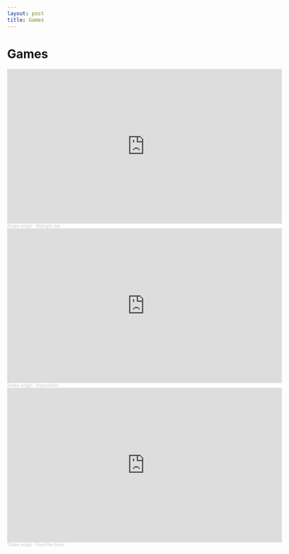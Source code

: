 ```yaml
---
layout: post
title: Games
---
```


<h1>Games</h1>
<div class="item">
  <iframe width="640" height="360" scrolling="no" frameborder="no" allow="autoplay" src="https://w.soundcloud.com/player/?url=https%3A//api.soundcloud.com/playlists/857814218&color=%23eb9ea3&auto_play=false&hide_related=false&show_comments=true&show_user=true&show_reposts=false&show_teaser=true"></iframe><div style="font-size: 10px; color: #cccccc;line-break: anywhere;word-break: normal;overflow: hidden;white-space: nowrap;text-overflow: ellipsis; font-family: Interstate,Lucida Grande,Lucida Sans Unicode,Lucida Sans,Garuda,Verdana,Tahoma,sans-serif;font-weight: 100;"><a href="https://soundcloud.com/shakeonigiri" title="Shake onigiri" target="_blank" style="color: #cccccc; text-decoration: none;">Shake onigiri</a> · <a href="https://soundcloud.com/shakeonigiri/sets/midnight-star" title="Midnight star" target="_blank" style="color: #cccccc; text-decoration: none;">Midnight star</a></div>
</div>

<div class="item">
  <iframe width="640" height="360" scrolling="no" frameborder="no" allow="autoplay" src="https://w.soundcloud.com/player/?url=https%3A//api.soundcloud.com/playlists/1077225775&color=%23eb9ea3&auto_play=false&hide_related=false&show_comments=true&show_user=true&show_reposts=false&show_teaser=true"></iframe><div style="font-size: 10px; color: #cccccc;line-break: anywhere;word-break: normal;overflow: hidden;white-space: nowrap;text-overflow: ellipsis; font-family: Interstate,Lucida Grande,Lucida Sans Unicode,Lucida Sans,Garuda,Verdana,Tahoma,sans-serif;font-weight: 100;"><a href="https://soundcloud.com/shakeonigiri" title="Shake onigiri" target="_blank" style="color: #cccccc; text-decoration: none;">Shake onigiri</a> · <a href="https://soundcloud.com/shakeonigiri/sets/rayvolution" title="Rayvolution" target="_blank" style="color: #cccccc; text-decoration: none;">Rayvolution</a></div>
</div>

<div class="item">
  <iframe width="640" height="360" scrolling="no" frameborder="no" allow="autoplay" src="https://w.soundcloud.com/player/?url=https%3A//api.soundcloud.com/playlists/1245254605&color=%23eb9ea3&auto_play=false&hide_related=false&show_comments=true&show_user=true&show_reposts=false&show_teaser=true"></iframe><div style="font-size: 10px; color: #cccccc;line-break: anywhere;word-break: normal;overflow: hidden;white-space: nowrap;text-overflow: ellipsis; font-family: Interstate,Lucida Grande,Lucida Sans Unicode,Lucida Sans,Garuda,Verdana,Tahoma,sans-serif;font-weight: 100;"><a href="https://soundcloud.com/shakeonigiri" title="Shake onigiri" target="_blank" style="color: #cccccc; text-decoration: none;">Shake onigiri</a> · <a href="https://soundcloud.com/shakeonigiri/sets/feed-the-beast" title="Feed the beast" target="_blank" style="color: #cccccc; text-decoration: none;">Feed the beast</a></div>
</div>